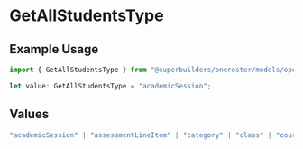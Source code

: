 # GetAllStudentsType

## Example Usage

```typescript
import { GetAllStudentsType } from "@superbuilders/oneroster/models/operations";

let value: GetAllStudentsType = "academicSession";
```

## Values

```typescript
"academicSession" | "assessmentLineItem" | "category" | "class" | "course" | "demographics" | "enrollment" | "gradingPeriod" | "lineItem" | "org" | "resource" | "result" | "scoreScale" | "student" | "teacher" | "term" | "user" | "componentResource" | "courseComponent"
```